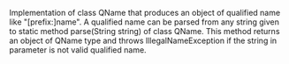 Implementation of class QName that produces an object of qualified name like "[prefix:]name".
A qualified name can be parsed from any string given to static method parse(String string) of class QName. This method returns an object of QName type and throws IllegalNameException if the string in parameter is not valid qualified name.
